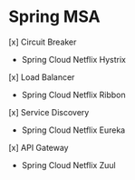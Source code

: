 # Spring MSA

[x] Circuit Breaker
- Spring Cloud Netflix Hystrix

[x] Load Balancer
- Spring Cloud Netflix Ribbon

[x] Service Discovery
- Spring Cloud Netflix Eureka

[x] API Gateway
- Spring Cloud Netflix Zuul
